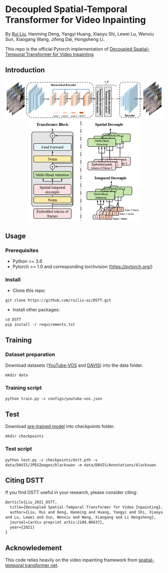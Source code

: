# Decoupled Spatial-Temporal Transformer for Video Inpainting

By [Rui Liu](https://ruiliu-ai.github.io), Hanming Deng, Yangyi Huang, Xiaoyu Shi, Lewei Lu, Wenxiu Sun, Xiaogang Wang, Jifeng Dai, Hongsheng Li. 

This repo is the official Pytorch implementation of [Decoupled Spatial-Temporal Transformer for Video Inpainting](https://arxiv.org/abs/2104.06637).

## Introduction
<img src='imgs/intro1.png' width="900px">
<div align=center><img src='imgs/intro2.png' width="350px"></div>

## Usage

### Prerequisites
- Python >= 3.6
- Pytorch >= 1.0 and corresponding torchvision (https://pytorch.org/)

### Install
- Clone this repo:
```
git clone https://github.com/ruiliu-ai/DSTT.git
```
- Install other packages:
```
cd DSTT
pip install -r requirements.txt
```

## Training

### Dataset preparation
Download datasets ([YouTube-VOS](https://competitions.codalab.org/competitions/19544) and [DAVIS](https://davischallenge.org/davis2017/code.html)) into the data folder.
```
mkdir data
```

### Training script
```
python train.py -c configs/youtube-vos.json
```

## Test
Download [pre-trained model](https://drive.google.com/file/d/1Fq3seV2X6dthbjdw4RTNyVd4HH2WlL7g/view?usp=sharing) into checkpoints folder.
```
mkdir checkpoints
```

### Test script
```
python test.py -c checkpoints/dstt.pth -v data/DAVIS/JPEGImages/blackswan -m data/DAVIS/Annotations/blackswan
```

## Citing DSTT
If you find DSTT useful in your research, please consider citing:
```
@article{Liu_2021_DSTT,
  title={Decoupled Spatial-Temporal Transformer for Video Inpainting},
  author={Liu, Rui and Deng, Hanming and Huang, Yangyi and Shi, Xiaoyu and Lu, Lewei and Sun, Wenxiu and Wang, Xiaogang and Li Hongsheng},
  journal={arXiv preprint arXiv:2104.06637},
  year={2021}
}
```

## Acknowledement
This code relies heavily on the video inpainting framework from [spatial-temporal transformer net](https://github.com/researchmm/STTN). 
